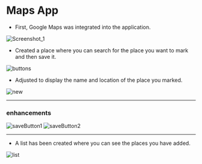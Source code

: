 # Maps App

- First, Google Maps was integrated into the application.

![Screenshot_1](https://github.com/aydozy/MapsApp-Java/assets/104395137/80184301-6aa0-48bc-b784-b4c889830117)

- Created a place where you can search for the place you want to mark and then save it.
  
![buttons](https://github.com/aydozy/MapsApp-Java/assets/104395137/4d9af6d6-c409-491d-a17f-56654ba0b86f)

- Adjusted to display the name and location of the place you marked.

![new](https://github.com/aydozy/MapsApp-Java/assets/104395137/4a95d857-237e-499b-9861-1fd50211e84e)

---

### enhancements 
![saveButton1](https://github.com/aydozy/MapsApp-Java/assets/104395137/08e9e826-8531-47d3-827f-eedbc8180265)
![saveButton2](https://github.com/aydozy/MapsApp-Java/assets/104395137/b2cfdb63-b59f-4d39-ad6f-427502a100a1)

---
- A list has been created where you can see the places you have added.

![list](https://github.com/aydozy/MapsApp-Java/assets/104395137/780fc6e7-025a-4308-af1a-e76b01b4613c)
